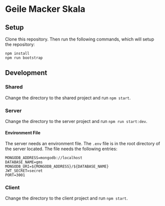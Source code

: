 # Geile Macker Skala

## Setup

Clone this repository. Then run the following commands, which will setup the repository:

```
npm install
npm run bootstrap
```

## Development

### Shared

Change the directory to the shared project and run `npm start`.

### Server

Change the directory to the server project and run `npm run start:dev`.

#### Environment File
The server needs an environment file. The `.env` file is in the root directory of the server located.
The file needs the following entries:

```
MONGODB_ADDRESS=mongodb://localhost
DATABASE_NAME=gms
MONGODB_URI=${MONGODB_ADDRESS}/${DATABASE_NAME}
JWT_SECRET=secret
PORT=3001
```

### Client

Change the directory to the client project and run `npm start`.
